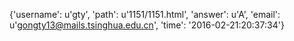 {'username': u'gty', 'path': u'1151/1151.html', 'answer': u'A', 'email': u'gongty13@mails.tsinghua.edu.cn', 'time': '2016-02-21:20:37:34'}